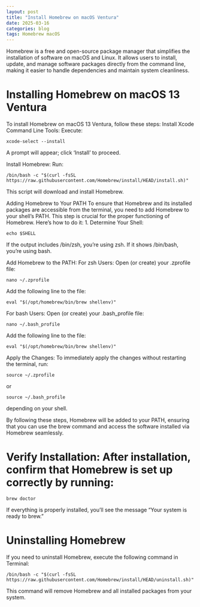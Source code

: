 ```yaml
---
layout: post
title: "Install Homebrew on macOS Ventura"
date: 2025-03-16
categories: blog
tags: Homebrew macOS
---
```


Homebrew is a free and open-source package manager that simplifies the installation of software on macOS and Linux.  It allows users to install, update, and manage software packages directly from the command line, making it easier to handle dependencies and maintain system cleanliness. 

# Installing Homebrew on macOS 13 Ventura

To install Homebrew on macOS 13 Ventura, follow these steps:
Install Xcode Command Line Tools: Execute: 
```
xcode-select --install
```
A prompt will appear; click ‘Install’ to proceed.

Install Homebrew: Run: 
```
/bin/bash -c "$(curl -fsSL https://raw.githubusercontent.com/Homebrew/install/HEAD/install.sh)"
```
This script will download and install Homebrew.

Adding Homebrew to Your PATH
To ensure that Homebrew and its installed packages are accessible from the terminal, you need to add Homebrew to your shell’s PATH. This step is crucial for the proper functioning of Homebrew. Here’s how to do it: 
	1.	Determine Your Shell:
```
echo $SHELL
```

If the output includes /bin/zsh, you’re using zsh. If it shows /bin/bash, you’re using bash.

Add Homebrew to the PATH:
For zsh Users:
Open (or create) your .zprofile file:
```
nano ~/.zprofile
```

Add the following line to the file:
```
eval "$(/opt/homebrew/bin/brew shellenv)"
```

For bash Users:
Open (or create) your .bash_profile file:
```
nano ~/.bash_profile
```

Add the following line to the file:
```
eval "$(/opt/homebrew/bin/brew shellenv)"
```

Apply the Changes:
To immediately apply the changes without restarting the terminal, run:
```
source ~/.zprofile
```
or
```
source ~/.bash_profile
```
depending on your shell.

By following these steps, Homebrew will be added to your PATH, ensuring that you can use the brew command and access the software installed via Homebrew seamlessly.

# Verify Installation: After installation, confirm that Homebrew is set up correctly by running:
```
brew doctor
```
If everything is properly installed, you’ll see the message “Your system is ready to brew.”

# Uninstalling Homebrew

If you need to uninstall Homebrew, execute the following command in Terminal:
```
/bin/bash -c "$(curl -fsSL https://raw.githubusercontent.com/Homebrew/install/HEAD/uninstall.sh)"
```
This command will remove Homebrew and all installed packages from your system.
